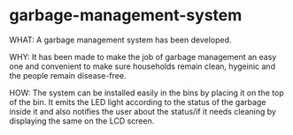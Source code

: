 # garbage-management-system

WHAT: 
A garbage management system has been developed.

WHY:
It has been made to make the job of garbage management an easy one and convenient to make sure households remain clean, hygeinic and the people remain disease-free.

HOW:
The system can be installed easily in the bins by placing it on the top of the bin.
It emits the LED light according to the status of the garbage inside it and also notifies the user about the status/if it needs cleaning by displaying the same on the LCD screen.
